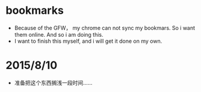 # bookmarks
- Because of the GFW， my chrome can not sync my bookmars. So i want them online. And so i am doing this.
- I want to finish this myself, and i will get it done on my own.

# 2015/8/10
- 准备把这个东西搁浅一段时间……